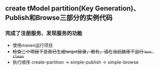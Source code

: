 ## create tModel partition(Key Generation)、Publish和Browse三部分的实例代码
### 完成了注册服务、发现服务的功能
- 使用maven运行项目
- ~~检查三个项目下是否已生成target目录，若有，请在当前路径下运行 `mvn clean`~~
- 执行顺序 create-partition -> simple-publish -> simple-browse